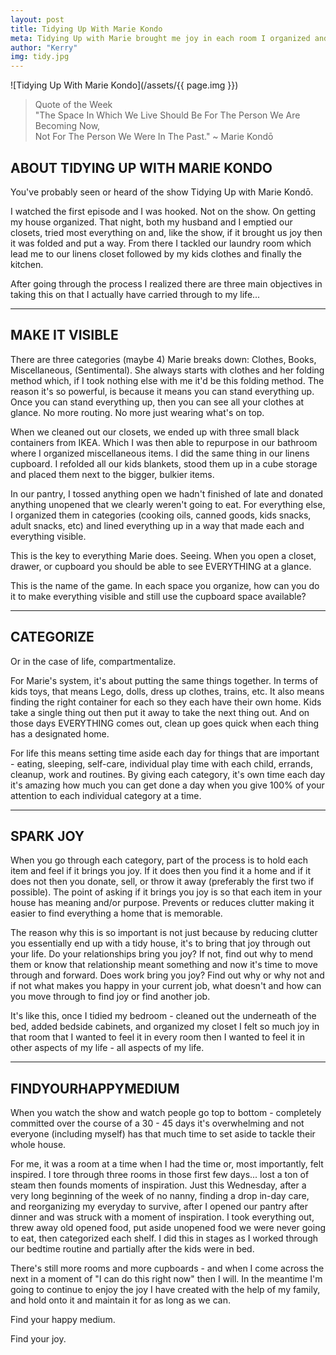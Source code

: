 ```yaml
---
layout: post
title: Tidying Up With Marie Kondo
meta: Tidying Up with Marie brought me joy in each room I organized and into may day to day life. Find your happy medium in finding daily joy.
author: "Kerry"
img: tidy.jpg
---
```


![Tidying Up With Marie Kondo](/assets/{{ page.img }})

> Quote of the Week <br> "The Space In Which We Live Should Be For The Person We Are Becoming Now,<br>Not For The Person We Were In The Past." ~ Marie Kondō

## ABOUT TIDYING UP WITH MARIE KONDO

You've probably seen or heard of the show Tidying Up with Marie Kondō.

I watched the first episode and I was hooked. Not on the show. On getting my house organized. That night, both my husband and I emptied our closets, tried most everything on and, like the show, if it brought us joy then it was folded and put a way. From there I tackled our laundry room which lead me to our linens closet followed by my kids clothes and finally the kitchen.

After going through the process I realized there are three main objectives in taking this on that I actually have carried through to my life...

___

## MAKE IT VISIBLE

There are three categories (maybe 4) Marie breaks down: Clothes, Books, Miscellaneous, (Sentimental). She always starts with clothes and her folding method which, if I took nothing else with me it'd be this folding method. The reason it's so powerful, is because it means you can stand everything up. Once you can stand everything up, then you can see all your clothes at glance. No more routing. No more just wearing what's on top. 

When we cleaned out our closets, we ended up with three small black containers from IKEA. Which I was then able to repurpose in our bathroom where I organized miscellaneous items. I did the same thing in our linens cupboard. I refolded all our kids blankets, stood them up in a cube storage and placed them next to the bigger, bulkier items. 

In our pantry, I tossed anything open we hadn't finished of late and donated anything unopened that we clearly weren't going to eat. For everything else, I organized them in categories (cooking oils, canned goods, kids snacks, adult snacks, etc) and lined everything up in a way that made each and everything visible.

This is the key to everything Marie does. Seeing. When you open a closet, drawer, or cupboard you should be able to see EVERYTHING at a glance.

This is the name of the game. In each space you organize, how can you do it to make everything visible and still use the cupboard space available?

___

## CATEGORIZE

Or in the case of life, compartmentalize.

For Marie's system, it's about putting the same things together. In terms of kids toys, that means Lego, dolls, dress up clothes, trains, etc. It also means finding the right container for each so they each have their own home. Kids take a single thing out then put it away to take the next thing out. And on those days EVERYTHING comes out, clean up goes quick when each thing has a designated home.

For life this means setting time aside each day for things that are important - eating, sleeping, self-care, individual play time with each child, errands, cleanup, work and routines. By giving each category, it's own time each day it's amazing how much you can get done a day when you give 100% of your attention to each individual category at a time.

___

## SPARK JOY

When you go through each category, part of the process is to hold each item and feel if it brings you joy. If it does then you find it a home and if it does not then you donate, sell, or throw it away (preferably the first two if possible). The point of asking if it brings you joy is so that each item in your house has meaning and/or purpose. Prevents or reduces clutter making it easier to find everything a home that is memorable.

The reason why this is so important is not just because by reducing clutter you essentially end up with a tidy house, it's to bring that joy through out your life. Do your relationships bring you joy? If not, find out why to mend them or know that relationship meant something and now it's time to move through and forward. Does work bring you joy? Find out why or why not and if not what makes you happy in your current job, what doesn't and how can you move through to find joy or find another job.

It's like this, once I tidied my bedroom - cleaned out the underneath of the bed, added bedside cabinets, and organized my closet I felt so much joy in that room that I wanted to feel it in every room then I wanted to feel it in other aspects of my life - all aspects of my life.

___

## FINDYOURHAPPYMEDIUM

When you watch the show and watch people go top to bottom - completely committed over the course of a 30 - 45 days it's overwhelming and not everyone (including myself) has that much time to set aside to tackle their whole house.

For me, it was a room at a time when I had the time or, most importantly, felt inspired. I tore through three rooms in those first few days... lost a ton of steam then founds moments of inspiration. Just this Wednesday, after a very long beginning of the week of no nanny, finding a drop in-day care, and reorganizing my everyday to survive, after I opened our pantry after dinner and was struck with a moment of inspiration. I took everything out, threw away old opened food, put aside unopened food we were never going to eat, then categorized each shelf. I did this in stages as I worked through our bedtime routine and partially after the kids were in bed. 

There's still more rooms and more cupboards - and when I come across the next in a moment of "I can do this right now" then I will. In the meantime I'm going to continue to enjoy the joy I have created with the help of my family, and hold onto it and maintain it for as long as we can.

Find your happy medium.

Find your joy.

